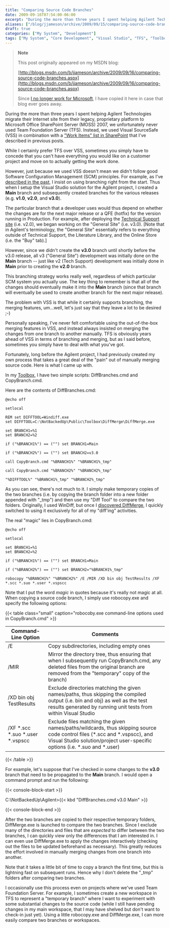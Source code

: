 ```yaml
---
title: "Comparing Source Code Branches"
date: 2009-09-16T07:54:00-06:00
excerpt: "During the more than three years I spent helping Agilent Technologies migrate their Internet site from their legacy, proprietary platform to Microsoft Office SharePoint Server (MOSS) 2007, we unfortunately never used Team Foundation Server (TFS). Instead..."
aliases: ["/blog/jjameson/archive/2009/09/15/comparing-source-code-branches.aspx", "/blog/jjameson/archive/2009/09/16/comparing-source-code-branches.aspx"]
draft: true
categories: ["My System", "Development"]
tags: ["My System", "Core Development", "Visual Studio", "TFS", "Toolbox"]
---
```


> **Note**
>
> This post originally appeared on my MSDN blog:
>
> [http://blogs.msdn.com/b/jjameson/archive/2009/09/16/comparing-source-code-branches.aspx](http://blogs.msdn.com/b/jjameson/archive/2009/09/16/comparing-source-code-branches.aspx)
>
> Since 		[I no longer work for Microsoft](/blog/jjameson/2011/09/02/last-day-with-microsoft), I have copied it here in case that blog  		ever goes away.

During the more than three years I spent helping Agilent Technologies migrate  their Internet site from their legacy, proprietary platform to Microsoft Office  SharePoint Server (MOSS) 2007, we unfortunately never used Team Foundation Server  (TFS). Instead, we used Visual SourceSafe (VSS) in combination with a ["Work Items"
list in SharePoint](/blog/jjameson/2008/04/01/tfs-lite-for-wss-v2) that I've described in previous posts.

While I certainly prefer TFS over VSS, sometimes you simply have to concede that  you can't have everything you would like on a customer project and move on to actually  getting the work done.

However, just because we used VSS doesn't mean we didn't follow good Software  Configuration Management (SCM) principles. For example, as I've [described in the past](/blog/jjameson/2007/04/18/structure-visual-studio-solutions), I insist on using branching right from the start. Thus  when I setup the Visual Studio solution for the Agilent project, I created a **Main** branch and subsequently created branches for the various releases  (e.g. **v1.0**, **v2.0**, and **v3.0**).

The particular branch that a developer uses would thus depend on whether the  changes are for the next major release or a QFE (hotfix) for the version running  in Production. For example, after deploying the [Technical Support site](http://www.chem.agilent.com/en-US/Support) (i.e.  v2.0), we began working on the "General Site" (i.e. v3.0). [Note that in Agilent's  terminology, the "General Site" essentially refers to everything outside of Technical  Support, the Literature Library, and the Online Store (i.e. the "Buy" tab).]

However, since we didn't create the **v3.0** branch until shortly  before the v3.0 release, all v3 ("General Site") development was initially done  on the **Main** branch -- just like v2 (Tech Support) development was  initially done in **Main** prior to creating the **v2.0** branch.

This branching strategy works really well, regardless of which particular SCM  system you actually use. The key thing to remember is that all of the changes should  eventually make it into the **Main** branch (since that branch will  eventually be used to create another branch for the next major release).

The problem with VSS is that while it certainly supports branching, the merging  features, um...well, let's just say that they leave a lot to be desired ;-)

Personally speaking, I've never felt comfortable using the out-of-the-box merging  features in VSS, and instead always insisted on merging the changes from one branch  to another manually. TFS is obviously years ahead of VSS in terms of branching and  merging, but as I said before, sometimes you simply have to deal with what you've  got.

Fortunately, long before the Agilent project, I had previously created my own  process that takes a great deal of the "pain" out of manually merging source code.  Here is what I came up with.

In my [Toolbox](/blog/jjameson/2007/03/22/backedup-and-notbackedup),  I have two simple scripts: DiffBranches.cmd and CopyBranch.cmd.

Here are the contents of DiffBranches.cmd:

```
@echo off

setlocal

REM set DIFFTOOL=Windiff.exe
set DIFFTOOL=C:\NotBackedUp\Public\Toolbox\DiffMerge\DiffMerge.exe

set BRANCH1=%1
set BRANCH2=%2

if ("%BRANCH1%") == ("") set BRANCH1=Main

if ("%BRANCH2%") == ("") set BRANCH2=v3.0

call CopyBranch.cmd "%BRANCH1%" "%BRANCH1%_tmp"

call CopyBranch.cmd "%BRANCH2%" "%BRANCH2%_tmp"

"%DIFFTOOL%" "%BRANCH1%_tmp" "%BRANCH2%_tmp"
```

As you can see, there's not much to it. I simply make temporary copies of the  two branches (i.e. by copying the branch folder into a new folder appended with  "\_tmp") and then use my "Diff Tool" to compare the two folders. Originally, I used  WinDiff, but once I [discovered DiffMerge](/blog/jjameson/2009/03/24/diffmerge-a-better-differencing-tool), I quickly switched to using it exclusively for all of  my "diff'ing" activities.

The real "magic" lies in CopyBranch.cmd:

```
@echo off

setlocal

set BRANCH1=%1
set BRANCH2=%2

if ("%BRANCH1%") == ("") set BRANCH1=Main

if ("%BRANCH2%") == ("") set BRANCH2="%BRANCH1%_tmp"

robocopy "%BRANCH1%" "%BRANCH2%" /E /MIR /XD bin obj TestResults /XF *.scc *.suo *.user *.vspscc
```

Note that I put the word *magic* in quotes because it's really not magic  at all. When copying a source code branch, I simply use robocopy.exe and specify  the following options:

{{< table class="small" caption="robocoby.exe command-line options used in CopyBranch.cmd" >}}

| Command-Line Option | Comments |
| --- | --- |
| /E | Copy subdirectories, including empty ones |
| /MIR | Mirror the directory tree, thus ensuring that when I subsequently run CopyBranch.cmd, any deleted files from the original branch are removed from the "temporary" copy of the branch) |
| /XD bin obj TestResults | Exclude directories matching the given names/paths, thus skipping the compiled output (i.e. bin and obj) as well as the test results generated by running unit tests from within Visual Studio |
| /XF \*.scc \*.suo \*.user \*.vspscc  | Exclude files matching the given names/paths/wildcards, thus skipping source code control files (\*.scc and \*.vspscc), and Visual Studio solution/project user-specific options (i.e. \*.suo and \*.user) |

{{< /table >}}

For example, let's suppose that I've checked in some changes to the **v3.0** branch that need to be propagated to the **Main** branch.  I would open a command prompt and run the following:

{{< console-block-start >}}

C:\NotBackedUp\Agilent&gt;{{< kbd "DiffBranches.cmd v3.0 Main" >}}

{{< console-block-end >}}

After the two branches are copied to their respective temporary folders, DiffMerge.exe  is launched to compare the two branches. Since I exclude many of the directories  and files that are *expected* to differ between the two branches, I can quickly  view only the differences that I am interested in. I can even use DiffMerge.exe  to apply the changes interactively (checking out the files to be updated beforehand  as necessary). This greatly reduces the effort involved in manually merging changes  from one branch into another.

Note that it takes a little bit of time to copy a branch the first time, but  this is lightning fast on subsequent runs. Hence why I don't delete the "\_tmp" folders  after comparing two branches.

I occasionally use this process even on projects where we've used Team Foundation  Server. For example, I sometimes create a new workspace in TFS to represent a "temporary  branch" where I want to experiment with some substantial changes to the source code  (while I still have pending changes in my main workspace, that I may have shelved  but don't want to check-in just yet). Using a little robocopy.exe and DiffMerge.exe,  I can more easily compare two branches or workspaces.

